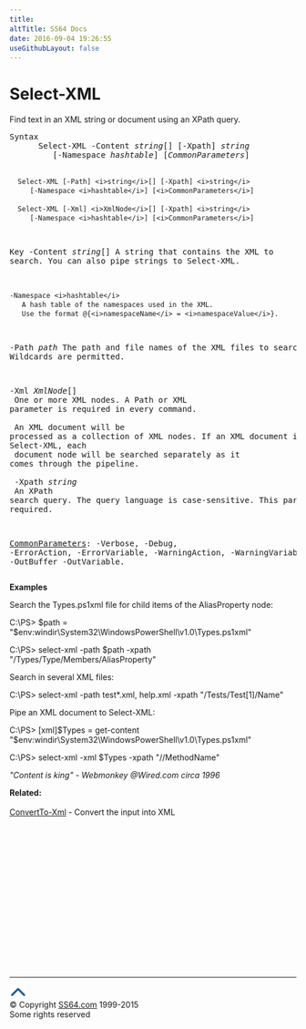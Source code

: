 ```yaml
---
title:
altTitle: SS64 Docs
date: 2016-09-04 19:26:55
useGithubLayout: false
---
```

<!-- #BeginLibraryItem "/Library/head_ps.lbi" --><!-- #EndLibraryItem --><h1>Select-XML</h1>
<p>Find text in an XML string or document using an XPath query.</p>
<pre>Syntax
      Select-XML -Content <i>string</i>[] [-Xpath] <i>string
        </i> [-Namespace <i>hashtable</i>] [<i>CommonParameters</i>]

      Select-XML [-Path] <i>string</i>[] [-Xpath] <i>string</i>
         [-Namespace <i>hashtable</i>] [<i>CommonParameters</i>]

      Select-XML [-Xml] <i>XmlNode</i>[] [-Xpath] <i>string</i>
         [-Namespace <i>hashtable</i>] [<i>CommonParameters</i>]

Key
   -Content <i>string</i>[]
       A string that contains the XML to search.
       You can also pipe strings to Select-XML.

    -Namespace <i>hashtable</i>
       A hash table of the namespaces used in the XML.
       Use the format @{<i>namespaceName</i> = <i>namespaceValue</i>}.

   -Path <i>path</i>
       The path and file names of the XML files to search.
       Wildcards are permitted.

   -Xml <i>XmlNode</i>[]<br>       One or more XML nodes.
       A Path or XML parameter is required in every command.<br>        <br>       An XML document will be processed as a collection of XML nodes.
       If an XML document is passed to Select-XML, each<br>       document node will be searched separately as it comes through the pipeline.<br>        <br>   -Xpath <i>string</i><br>       An XPath search query.
       The query language is case-sensitive. This parameter is required.

   <a href="common.html">CommonParameters</a>:
       -Verbose, -Debug, -ErrorAction, -ErrorVariable, -WarningAction, -WarningVariable,
       -OutBuffer -OutVariable.</pre>
<p>
  <b>Examples</b></p>
<p>Search the Types.ps1xml file for child items of the AliasProperty node:</p>
<p><span class="code">C:\PS&gt; $path = "$env:windir\System32\WindowsPowerShell\v1.0\Types.ps1xml"<br>

C:\PS&gt; select-xml -path $path -xpath "/Types/Type/Members/AliasProperty"</span></p>
<p>Search in several XML files: </p>
<p><span class="code">C:\PS&gt; select-xml -path test*.xml, help.xml -xpath "/Tests/Test[1]/Name"</span></p>
<p> Pipe an XML document to Select-XML: </p>
<p><span class="code">C:\PS&gt; [xml]$Types = get-content "$env:windir\System32\WindowsPowerShell\v1.0\Types.ps1xml"<br>

C:\PS&gt; select-xml -xml $Types -xpath "//MethodName"</span></p>
<p class="quote"><i>"Content is king" - Webmonkey @Wired.com circa 1996 </i></p>
<p><b>Related:</b><br>
  <br>
<a href="convertto-xml.html">ConvertTo-Xml</a> - Convert the input into XML</p><!-- #BeginLibraryItem "/Library/foot_ps.lbi" --><p>
<!-- PowerShell300 -->
<ins class="adsbygoogle" style="display:inline-block;width:300px;height:250px" data-ad-client="ca-pub-6140977852749469" data-ad-slot="6253539900"></ins>
<script>
(adsbygoogle = window.adsbygoogle || []).push({});
</script></p>
<hr>
<div id="bl" class="footer"><a href="select-xml.html#"><img src="../images/top.png" width="30" height="22" alt="Back to the Top"></a></div>
<div id="br" class="footer, tagline">© Copyright <a href="http://ss64.com/">SS64.com</a> 1999-2015<br>
Some rights reserved</div><!-- #EndLibraryItem -->


